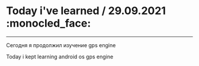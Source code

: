 # Today i've learned  / 29.09.2021 :monocled_face:
____


Сегодня я продолжил изучение gps engine 

Today i kept learning android os gps engine 
